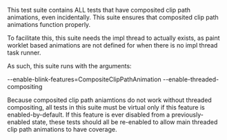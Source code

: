 This test suite contains ALL tests that have composited clip path animations,
even incidentally. This suite ensures that composited clip path animations
function properly.

To facilitate this, this suite needs the impl thread to actually exists, as
paint worklet based animations are not defined for when there is no impl thread
task runner.

As such, this suite runs with the arguments:

--enable-blink-features=CompositeClipPathAnimation
--enable-threaded-compositing

Because composited clip path aniamtions do not work without threaded
compositing, all tests in this suite must be virtual only if this feature is
enabled-by-default. If this feature is ever disabled from a previously-enabled
state, these tests should all be re-enabled to allow main threaded clip path
animations to have coverage.
